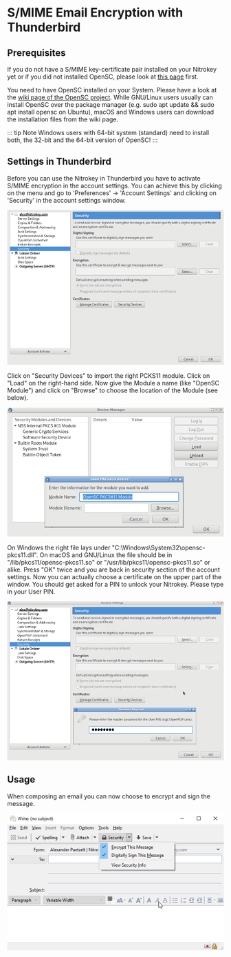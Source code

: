 # S/MIME Email Encryption with Thunderbird

## Prerequisites

If you do not have a S/MIME key-certificate pair installed on your Nitrokey yet or if you did not installed OpenSC, please look at [this page](https://www.nitrokey.com/documentation/smime-email-encryption) first.

You need to have OpenSC installed on your System. Please have a look at the [wiki page of the OpenSC project](https://github.com/OpenSC/OpenSC/wiki). While GNU/Linux users usually can install OpenSC over the package manager (e.g. sudo apt update && sudo apt install opensc on Ubuntu), macOS and Windows users can download the installation files from the wiki page.


::: tip Note
Windows users with 64-bit system (standard) need to install both, the 32-bit and the 64-bit version of OpenSC!
:::

## Settings in Thunderbird

Before you can use the Nitrokey in Thunderbird you have to activate S/MIME encryption in the account settings. You can achieve this by clicking on the menu and go to 'Preferences' -> 'Account Settings' and clicking on 'Security' in the account settings window.

![img1](./images/smime-email-encryption-with-thunderbird/1.png)

Click on "Security Devices" to import the right PCKS11 module. Click on "Load" on the right-hand side. Now give the Module a name (like "OpenSC Module") and click on "Browse" to choose the location of the Module (see below).

![img2](./images/smime-email-encryption-with-thunderbird/2.png)

On Windows the right file lays under "C:\Windows\System32\opensc-pkcs11.dll".
On macOS and GNU/Linux the file should be in "/lib/pkcs11/opensc-pkcs11.so" or "/usr/lib/pkcs11/opensc-pkcs11.so" or alike. Press "OK" twice and you are back in security section of the account settings. Now you can actually choose a certificate on the upper part of the window. You should get asked for a PIN to unlock your Nitrokey. Please type in your User PIN.

![img3](./images/smime-email-encryption-with-thunderbird/3.png)

## Usage

When composing an email you can now choose to encrypt and sign the message.

![img4](./images/smime-email-encryption-with-thunderbird/4.png)